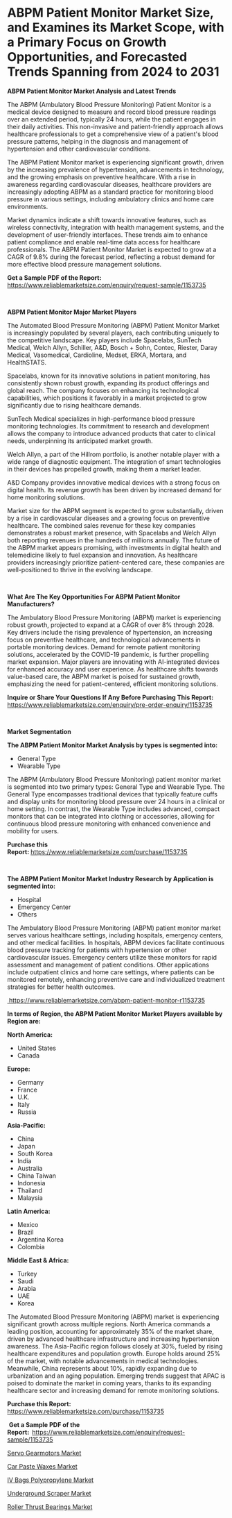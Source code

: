 <p><h1>ABPM Patient Monitor Market Size, and Examines its Market Scope, with a Primary Focus on Growth Opportunities, and Forecasted Trends Spanning from 2024 to 2031</h1></p><p><strong>ABPM Patient Monitor Market Analysis and Latest Trends</strong></p>
<p><p>The ABPM (Ambulatory Blood Pressure Monitoring) Patient Monitor is a medical device designed to measure and record blood pressure readings over an extended period, typically 24 hours, while the patient engages in their daily activities. This non-invasive and patient-friendly approach allows healthcare professionals to get a comprehensive view of a patient's blood pressure patterns, helping in the diagnosis and management of hypertension and other cardiovascular conditions.</p><p>The ABPM Patient Monitor market is experiencing significant growth, driven by the increasing prevalence of hypertension, advancements in technology, and the growing emphasis on preventive healthcare. With a rise in awareness regarding cardiovascular diseases, healthcare providers are increasingly adopting ABPM as a standard practice for monitoring blood pressure in various settings, including ambulatory clinics and home care environments.</p><p>Market dynamics indicate a shift towards innovative features, such as wireless connectivity, integration with health management systems, and the development of user-friendly interfaces. These trends aim to enhance patient compliance and enable real-time data access for healthcare professionals. The ABPM Patient Monitor Market is expected to grow at a CAGR of 9.8% during the forecast period, reflecting a robust demand for more effective blood pressure management solutions.</p></p>
<p><strong>Get a Sample PDF of the Report:&nbsp;</strong> <a href="https://www.reliablemarketsize.com/enquiry/request-sample/1153735">https://www.reliablemarketsize.com/enquiry/request-sample/1153735</a></p>
<p>&nbsp;</p>
<p><strong>ABPM Patient Monitor Major Market Players</strong></p>
<p><p>The Automated Blood Pressure Monitoring (ABPM) Patient Monitor Market is increasingly populated by several players, each contributing uniquely to the competitive landscape. Key players include Spacelabs, SunTech Medical, Welch Allyn, Schiller, A&D, Bosch + Sohn, Contec, Riester, Daray Medical, Vasomedical, Cardioline, Medset, ERKA, Mortara, and HealthSTATS. </p><p>Spacelabs, known for its innovative solutions in patient monitoring, has consistently shown robust growth, expanding its product offerings and global reach. The company focuses on enhancing its technological capabilities, which positions it favorably in a market projected to grow significantly due to rising healthcare demands.</p><p>SunTech Medical specializes in high-performance blood pressure monitoring technologies. Its commitment to research and development allows the company to introduce advanced products that cater to clinical needs, underpinning its anticipated market growth.</p><p>Welch Allyn, a part of the Hillrom portfolio, is another notable player with a wide range of diagnostic equipment. The integration of smart technologies in their devices has propelled growth, making them a market leader. </p><p>A&D Company provides innovative medical devices with a strong focus on digital health. Its revenue growth has been driven by increased demand for home monitoring solutions. </p><p>Market size for the ABPM segment is expected to grow substantially, driven by a rise in cardiovascular diseases and a growing focus on preventive healthcare. The combined sales revenue for these key companies demonstrates a robust market presence, with Spacelabs and Welch Allyn both reporting revenues in the hundreds of millions annually. The future of the ABPM market appears promising, with investments in digital health and telemedicine likely to fuel expansion and innovation. As healthcare providers increasingly prioritize patient-centered care, these companies are well-positioned to thrive in the evolving landscape.</p></p>
<p>&nbsp;</p>
<p><strong>What Are The Key Opportunities For ABPM Patient Monitor Manufacturers?</strong></p>
<p><p>The Ambulatory Blood Pressure Monitoring (ABPM) market is experiencing robust growth, projected to expand at a CAGR of over 8% through 2028. Key drivers include the rising prevalence of hypertension, an increasing focus on preventive healthcare, and technological advancements in portable monitoring devices. Demand for remote patient monitoring solutions, accelerated by the COVID-19 pandemic, is further propelling market expansion. Major players are innovating with AI-integrated devices for enhanced accuracy and user experience. As healthcare shifts towards value-based care, the ABPM market is poised for sustained growth, emphasizing the need for patient-centered, efficient monitoring solutions.</p></p>
<p><strong>Inquire or Share Your Questions If Any Before Purchasing This Report:</strong> <a href="https://www.reliablemarketsize.com/enquiry/pre-order-enquiry/1153735">https://www.reliablemarketsize.com/enquiry/pre-order-enquiry/1153735</a></p>
<p>&nbsp;</p>
<p><strong>Market Segmentation</strong></p>
<p><strong>The ABPM Patient Monitor Market Analysis by types is segmented into:</strong></p>
<p><ul><li>General Type</li><li>Wearable Type</li></ul></p>
<p><p>The ABPM (Ambulatory Blood Pressure Monitoring) patient monitor market is segmented into two primary types: General Type and Wearable Type. The General Type encompasses traditional devices that typically feature cuffs and display units for monitoring blood pressure over 24 hours in a clinical or home setting. In contrast, the Wearable Type includes advanced, compact monitors that can be integrated into clothing or accessories, allowing for continuous blood pressure monitoring with enhanced convenience and mobility for users.</p></p>
<p><strong>Purchase this Report:&nbsp;</strong><a href="https://www.reliablemarketsize.com/purchase/1153735">https://www.reliablemarketsize.com/purchase/1153735</a></p>
<p>&nbsp;</p>
<p><strong>The ABPM Patient Monitor Market Industry Research by Application is segmented into:</strong></p>
<p><ul><li>Hospital</li><li>Emergency Center</li><li>Others</li></ul></p>
<p><p>The Ambulatory Blood Pressure Monitoring (ABPM) patient monitor market serves various healthcare settings, including hospitals, emergency centers, and other medical facilities. In hospitals, ABPM devices facilitate continuous blood pressure tracking for patients with hypertension or other cardiovascular issues. Emergency centers utilize these monitors for rapid assessment and management of patient conditions. Other applications include outpatient clinics and home care settings, where patients can be monitored remotely, enhancing preventive care and individualized treatment strategies for better health outcomes.</p></p>
<p><a href="https://www.reliablemarketsize.com/abpm-patient-monitor-r1153735">&nbsp;https://www.reliablemarketsize.com/abpm-patient-monitor-r1153735</a></p>
<p><strong>In terms of Region, the ABPM Patient Monitor Market Players available by Region are:</strong></p>
<p>
    <p> <strong> North America: </strong>
        <ul>
            <li>United States</li>
            <li>Canada</li>
        </ul>
        </p> 
    <p> <strong> Europe: </strong>
        <ul>
            <li>Germany</li>
            <li>France</li>
            <li>U.K.</li>
            <li>Italy</li>
            <li>Russia</li>
        </ul>
        </p> 
    <p> <strong> Asia-Pacific: </strong>
        <ul>
            <li>China</li>
            <li>Japan</li>
            <li>South Korea</li>
            <li>India</li>
            <li>Australia</li>
            <li>China Taiwan</li>
            <li>Indonesia</li>
            <li>Thailand</li>
            <li>Malaysia</li>
        </ul>
        </p> 
    <p> <strong> Latin America: </strong>
        <ul>
            <li>Mexico</li>
            <li>Brazil</li>
            <li>Argentina Korea</li>
            <li>Colombia</li>
        </ul>
        </p> 
    <p> <strong> Middle East & Africa: </strong>
        <ul>
            <li>Turkey</li>
            <li>Saudi</li>
            <li>Arabia</li>
            <li>UAE</li>
            <li>Korea</li>
        </ul>
    </p>
    </p>
<p><p>The Automated Blood Pressure Monitoring (ABPM) market is experiencing significant growth across multiple regions. North America commands a leading position, accounting for approximately 35% of the market share, driven by advanced healthcare infrastructure and increasing hypertension awareness. The Asia-Pacific region follows closely at 30%, fueled by rising healthcare expenditures and population growth. Europe holds around 25% of the market, with notable advancements in medical technologies. Meanwhile, China represents about 10%, rapidly expanding due to urbanization and an aging population. Emerging trends suggest that APAC is poised to dominate the market in coming years, thanks to its expanding healthcare sector and increasing demand for remote monitoring solutions.</p></p>
<p><strong>Purchase this Report: </strong><a href="https://www.reliablemarketsize.com/purchase/1153735">https://www.reliablemarketsize.com/purchase/1153735</a></p>
<p>&nbsp;<strong>Get a Sample PDF of the Report:&nbsp;&nbsp;</strong><a href="https://www.reliablemarketsize.com/enquiry/request-sample/1153735">https://www.reliablemarketsize.com/enquiry/request-sample/1153735</a></p>
<p><strong></strong></p>
<p><p><a href="https://www.linkedin.com/pulse/global-servo-gearmotors-market-opportunities-challenges2024-ebbie?trackingId=T9vsFUMFSC6iCqV%2FyJWp3Q%3D%3D">Servo Gearmotors Market</a></p><p><a href="https://issuu.com/reportprime-2/docs/car-paste-waxes-market-size-2030.pp_c7934cd49c61ee">Car Paste Waxes Market</a></p><p><a href="https://issuu.com/reportprime-2/docs/iv-bags-polypropylene-market-size-2_c39297f0c2b68a">IV Bags Polypropylene Market</a></p><p><a href="https://www.linkedin.com/pulse/emerging-underground-scraper-market-opportunities-analysis-sxdqe?trackingId=GTfusMS4T%2BSHd4fNTE0%2F2w%3D%3D">Underground Scraper Market</a></p><p><a href="https://www.linkedin.com/pulse/strategic-market-insights-global-roller-thrust-bearings-fmkee?trackingId=cGC7T9mkS6qBw9sUXJ1pSw%3D%3D">Roller Thrust Bearings Market</a></p></p>